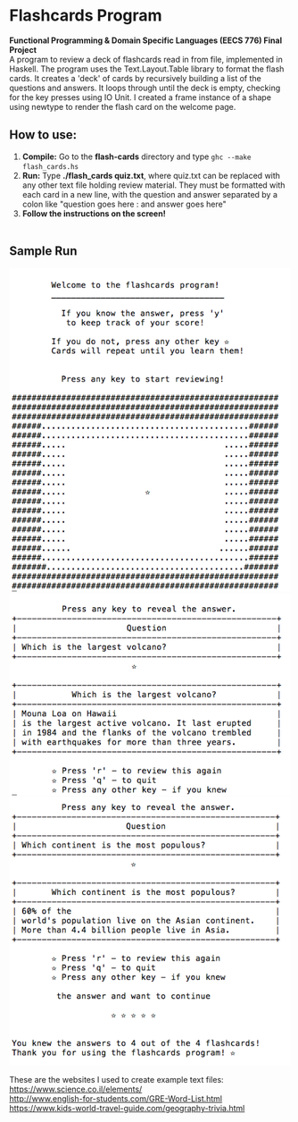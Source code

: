 # Flashcards Program 

**Functional Programming & Domain Specific Languages (EECS 776) Final Project**
<br>
A program to review a deck of flashcards read in from file, implemented in Haskell. The program uses the Text.Layout.Table library to format the flash cards. It creates a 'deck' of cards by recursively building a list of the questions and answers. It loops through until the deck is empty, checking for the key presses using IO Unit. I created a frame instance of a shape using  newtype to render the flash card on the welcome page.
## How to use:

1. **Compile:** Go to the **flash-cards** directory and type `ghc --make flash_cards.hs`<br>
2. **Run:** Type **./flash_cards quiz.txt**, where quiz.txt can be replaced with any other text file holding review material. 
They must be formatted with each card in a new line, with the question and answer separated by a colon like "question goes here : and answer goes here"<br>
3. **Follow the instructions on the screen!**
<br><br>


## Sample Run
![Welcome](https://github.com/archanaramakrishnan/flash-cards/blob/master/screenshots/Welcome.png) <br>
![Answer](https://github.com/archanaramakrishnan/flash-cards/blob/master/screenshots/Answer.png) <br>
![Exit](https://github.com/archanaramakrishnan/flash-cards/blob/master/screenshots/Exit.png) <br>


These are the websites I used to create example text files:<br> https://www.science.co.il/elements/ <br> http://www.english-for-students.com/GRE-Word-List.html <br> https://www.kids-world-travel-guide.com/geography-trivia.html
